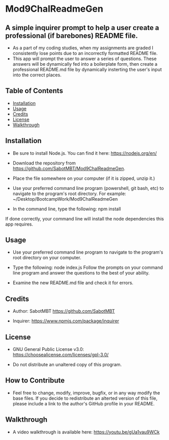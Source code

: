 # Mod9ChalReadmeGen

## A simple inquirer prompt to help a user create a professional (if barebones) README file.

- As a part of my coding studies, when my assignments are graded I consistently lose points due to an incorrectly formatted README file.
- This app will prompt the user to answer a series of questions. These answers will be dynamically fed into a boilerplate form, then create a professional README.md file by dynamically insterting the user's input into the correct places.

## Table of Contents

- [Installation](#installation)
- [Usage](#usage)
- [Credits](#credits)
- [License](#license)
- [Walkthrough](#walkthrough)

## Installation

- Be sure to install Node.js. You can find it here: https://nodejs.org/en/

- Download the repository from https://github.com/SabotMBT/Mod9ChalReadmeGen.

- Place the file somewhere on your computer (if it is zipped, unzip it.)

- Use your preferred command line program (powershell, git bash, etc) to navigate to the program's root directory. For example: ~/Desktop/BootcampWork/Mod9ChalReadmeGen

- In the command line, type the following: npm install
  
If done correctly, your command line will install the node dependencies this app requires.

## Usage

- Use your preferred command line program to navigate to the program's root directory on your computer.

- Type the following: node index.js
  Follow the prompts on your command line program and answer the questions to the best of your ability.

- Examine the new README.md file and check it for errors.

## Credits

- Author: SabotMBT https://github.com/SabotMBT

- Inquirer: https://www.npmjs.com/package/inquirer

## License

- GNU General Public License v3.0: https://choosealicense.com/licenses/gpl-3.0/

- Do not distribute an unaltered copy of this program.

## How to Contribute

- Feel free to change, modify, improve, bugfix, or in any way modify the base files. If you decide to redistribute an alterted version of this file, please include a link to the author's GitHub profile in your README.

## Walkthrough

- A video walkthrough is available here: https://youtu.be/gUa1vau9WCk

